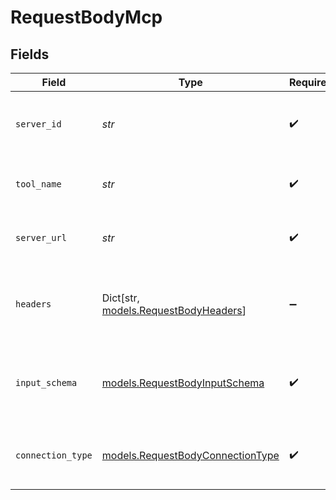 # RequestBodyMcp


## Fields

| Field                                                                      | Type                                                                       | Required                                                                   | Description                                                                |
| -------------------------------------------------------------------------- | -------------------------------------------------------------------------- | -------------------------------------------------------------------------- | -------------------------------------------------------------------------- |
| `server_id`                                                                | *str*                                                                      | :heavy_check_mark:                                                         | The ID of the MCP server this tool belongs to                              |
| `tool_name`                                                                | *str*                                                                      | :heavy_check_mark:                                                         | The original tool name from the MCP server                                 |
| `server_url`                                                               | *str*                                                                      | :heavy_check_mark:                                                         | The MCP server URL (cached for execution)                                  |
| `headers`                                                                  | Dict[str, [models.RequestBodyHeaders](../models/requestbodyheaders.md)]    | :heavy_minus_sign:                                                         | HTTP headers for MCP server requests (encrypted format)                    |
| `input_schema`                                                             | [models.RequestBodyInputSchema](../models/requestbodyinputschema.md)       | :heavy_check_mark:                                                         | The original MCP tool input schema for LLM conversion                      |
| `connection_type`                                                          | [models.RequestBodyConnectionType](../models/requestbodyconnectiontype.md) | :heavy_check_mark:                                                         | The connection type used by the MCP server                                 |